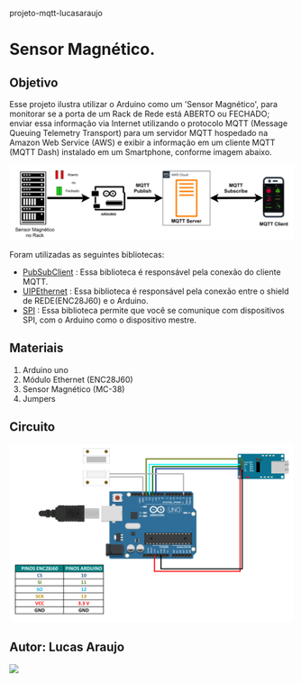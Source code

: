   projeto-mqtt-lucasaraujo 


# Sensor Magnético.


## Objetivo

  Esse projeto ilustra utilizar o Arduino como um 'Sensor Magnético',  para monitorar se a porta de um Rack
  de Rede está ABERTO ou FECHADO; enviar essa informação via Internet utilizando o protocolo MQTT (Message
  Queuing Telemetry Transport) para um servidor MQTT hospedado na Amazon Web Service (AWS) e exibir a informação
  em um cliente MQTT (MQTT Dash) instalado em um Smartphone, conforme imagem abaixo.

  
![fluxograma](Fluxograma.jpg)

Foram utilizadas as seguintes bibliotecas:

- [PubSubClient](https://www.arduino.cc/reference/en/libraries/pubsubclient/) : Essa biblioteca é responsável pela conexão do cliente MQTT.
- [UIPEthernet](https://www.arduino.cc/reference/en/libraries/uipethernet/) : Essa biblioteca é responsável pela conexão entre o shield de REDE(ENC28J60) e o Arduino.
- [SPI](https://www.arduino.cc/en/reference/SPI) : Essa biblioteca permite que você se comunique com dispositivos SPI, com o Arduino como o dispositivo mestre.


## Materiais

1. Arduino uno
2. Módulo Ethernet (ENC28J60)
3. Sensor Magnético (MC-38)
4. Jumpers

## Circuito

![circuito](Circuito.png)

## **Autor:** Lucas Araujo

[<img src="https://img.shields.io/badge/linkedin-%230077B5.svg?&style=for-the-badge&logo=linkedin&logoColor=white" />](https://www.linkedin.com/in/lucasaraujo6/)
